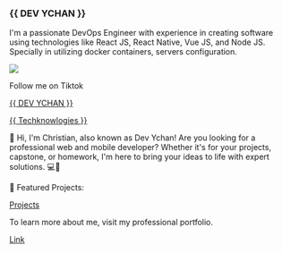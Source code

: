 ### {{ DEV YCHAN }}

I'm a passionate DevOps Engineer with experience in creating software
using technologies like React JS, React Native, Vue JS, and Node JS.
Specially in utilizing docker containers, servers configuration.


![](https://www.tiktok.com/favicon.ico)

Follow me on Tiktok

[{{ DEV YCHAN }}](https://www.tiktok.com/@dev_ychan)

[{{ Techknowlogies }}](https://www.tiktok.com/@techknowlogies)

👋 Hi, I'm Christian, also known as Dev Ychan! Are you looking for a professional web and mobile developer? Whether it's for your projects, capstone, or homework, I'm here to bring your ideas to life with expert solutions. 💻📱

🚀 Featured Projects:

[Projects](https://itsme-ychan.vercel.app/projects)

To learn more about me, visit my professional portfolio.

[Link](https://itsme-ychan.vercel.app/projects)
